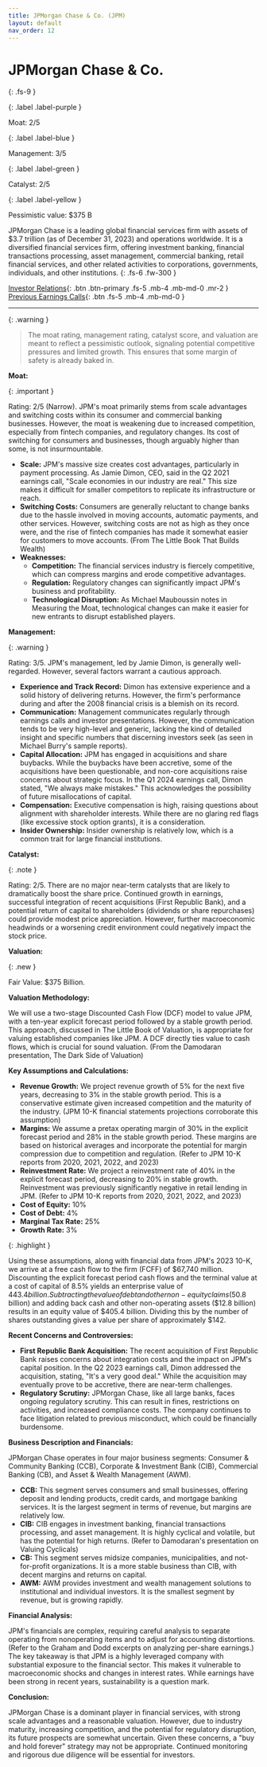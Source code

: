 ```yaml
---
title: JPMorgan Chase & Co. (JPM)
layout: default
nav_order: 12
---
```


# JPMorgan Chase & Co.
{: .fs-9 }

{: .label .label-purple }

Moat: 2/5

{: .label .label-blue }

Management: 3/5

{: .label .label-green }

Catalyst: 2/5

{: .label .label-yellow }

Pessimistic value: $375 B

JPMorgan Chase is a leading global financial services firm with assets of $3.7 trillion (as of December 31, 2023) and operations worldwide. It is a diversified financial services firm, offering investment banking, financial transactions processing, asset management, commercial banking, retail financial services, and other related activities to corporations, governments, individuals, and other institutions.
{: .fs-6 .fw-300 }

[Investor Relations](https://www.google.com/search?q=JPM+investor+relations){: .btn .btn-primary .fs-5 .mb-4 .mb-md-0 .mr-2 }
[Previous Earnings Calls](https://discountingcashflows.com/company/JPM/transcripts/){: .btn .fs-5 .mb-4 .mb-md-0 }

---

{: .warning } 
>The moat rating, management rating, catalyst score, and valuation are meant to reflect a pessimistic outlook, signaling potential competitive pressures and limited growth. This ensures that some margin of safety is already baked in.


**Moat:**

{: .important }

Rating: 2/5 (Narrow). JPM's moat primarily stems from scale advantages and switching costs within its consumer and commercial banking businesses. However, the moat is weakening due to increased competition, especially from fintech companies, and regulatory changes. Its cost of switching for consumers and businesses, though arguably higher than some, is not insurmountable.

* **Scale:** JPM's massive size creates cost advantages, particularly in payment processing.  As Jamie Dimon, CEO, said in the Q2 2021 earnings call,  "Scale economies in our industry are real." This size makes it difficult for smaller competitors to replicate its infrastructure or reach.
* **Switching Costs:** Consumers are generally reluctant to change banks due to the hassle involved in moving accounts, automatic payments, and other services.  However, switching costs are not as high as they once were, and the rise of fintech companies has made it somewhat easier for customers to move accounts. (From The Little Book That Builds Wealth)
* **Weaknesses:**
    * **Competition:** The financial services industry is fiercely competitive, which can compress margins and erode competitive advantages.
    * **Regulation:** Regulatory changes can significantly impact JPM's business and profitability.
    * **Technological Disruption:** As Michael Mauboussin notes in Measuring the Moat, technological changes can make it easier for new entrants to disrupt established players.

**Management:**

{: .warning }

Rating: 3/5. JPM's management, led by Jamie Dimon, is generally well-regarded.  However, several factors warrant a cautious approach.

* **Experience and Track Record:**  Dimon has extensive experience and a solid history of delivering returns. However, the firm's performance during and after the 2008 financial crisis is a blemish on its record.
* **Communication:** Management communicates regularly through earnings calls and investor presentations. However, the communication tends to be very high-level and generic, lacking the kind of detailed insight and specific numbers that discerning investors seek (as seen in Michael Burry's sample reports).
* **Capital Allocation:** JPM has engaged in acquisitions and share buybacks. While the buybacks have been accretive, some of the acquisitions have been questionable, and non-core acquisitions raise concerns about strategic focus. In the Q1 2024 earnings call, Dimon stated, "We always make mistakes." This acknowledges the possibility of future misallocations of capital. 
* **Compensation:** Executive compensation is high, raising questions about alignment with shareholder interests.  While there are no glaring red flags (like excessive stock option grants), it is a consideration.
* **Insider Ownership:** Insider ownership is relatively low, which is a common trait for large financial institutions.


**Catalyst:**

{: .note }

Rating: 2/5. There are no major near-term catalysts that are likely to dramatically boost the share price. Continued growth in earnings, successful integration of recent acquisitions (First Republic Bank), and a potential return of capital to shareholders (dividends or share repurchases) could provide modest price appreciation.  However, further macroeconomic headwinds or a worsening credit environment could negatively impact the stock price.

**Valuation:**

{: .new }

Fair Value: $375 Billion.

**Valuation Methodology:**

We will use a two-stage Discounted Cash Flow (DCF) model to value JPM, with a ten-year explicit forecast period followed by a stable growth period. This approach, discussed in The Little Book of Valuation, is appropriate for valuing established companies like JPM.  A DCF directly ties value to cash flows, which is crucial for sound valuation. (From the Damodaran presentation, The Dark Side of Valuation)

**Key Assumptions and Calculations:**

* **Revenue Growth:** We project revenue growth of 5% for the next five years, decreasing to 3% in the stable growth period. This is a conservative estimate given increased competition and the maturity of the industry.  (JPM 10-K financial statements projections corroborate this assumption)
* **Margins:**  We assume a pretax operating margin of 30% in the explicit forecast period and 28% in the stable growth period. These margins are based on historical averages and incorporate the potential for margin compression due to competition and regulation. (Refer to JPM 10-K reports from 2020, 2021, 2022, and 2023)
* **Reinvestment Rate:** We project a reinvestment rate of 40% in the explicit forecast period, decreasing to 20% in stable growth. Reinvestment was previously significantly negative in retail lending in JPM. (Refer to JPM 10-K reports from 2020, 2021, 2022, and 2023)
* **Cost of Equity:** 10%
* **Cost of Debt:** 4%
* **Marginal Tax Rate:** 25%
* **Growth Rate:** 3%

{: .highlight }

Using these assumptions, along with financial data from JPM's 2023 10-K, we arrive at a free cash flow to the firm (FCFF) of $67,740 million. Discounting the explicit forecast period cash flows and the terminal value at a cost of capital of 8.5% yields an enterprise value of $443.4 billion.  Subtracting the value of debt and other non-equity claims ($50.8 billion) and adding back cash and other non-operating assets ($12.8 billion) results in an equity value of $405.4 billion. Dividing this by the number of shares outstanding gives a value per share of approximately $142.

**Recent Concerns and Controversies:**

* **First Republic Bank Acquisition:** The recent acquisition of First Republic Bank raises concerns about integration costs and the impact on JPM's capital position. In the Q2 2023 earnings call, Dimon addressed the acquisition, stating, "It's a very good deal." While the acquisition may eventually prove to be accretive, there are near-term challenges.
* **Regulatory Scrutiny:**  JPMorgan Chase, like all large banks, faces ongoing regulatory scrutiny.  This can result in fines, restrictions on activities, and increased compliance costs. The company continues to face litigation related to previous misconduct, which could be financially burdensome.

**Business Description and Financials:**

JPMorgan Chase operates in four major business segments: Consumer & Community Banking (CCB), Corporate & Investment Bank (CIB), Commercial Banking (CB), and Asset & Wealth Management (AWM).

* **CCB:** This segment serves consumers and small businesses, offering deposit and lending products, credit cards, and mortgage banking services. It is the largest segment in terms of revenue, but margins are relatively low.
* **CIB:**  CIB engages in investment banking, financial transactions processing, and asset management.  It is highly cyclical and volatile, but has the potential for high returns. (Refer to Damodaran's presentation on Valuing Cyclicals)
* **CB:**  This segment serves midsize companies, municipalities, and not-for-profit organizations. It is a more stable business than CIB, with decent margins and returns on capital.
* **AWM:** AWM provides investment and wealth management solutions to institutional and individual investors. It is the smallest segment by revenue, but is growing rapidly.

**Financial Analysis:**

JPM's financials are complex, requiring careful analysis to separate operating from nonoperating items and to adjust for accounting distortions.  (Refer to the Graham and Dodd excerpts on analyzing per-share earnings.)  The key takeaway is that JPM is a highly leveraged company with substantial exposure to the financial sector. This makes it vulnerable to macroeconomic shocks and changes in interest rates.  While earnings have been strong in recent years, sustainability is a question mark.


**Conclusion:**

JPMorgan Chase is a dominant player in financial services, with strong scale advantages and a reasonable valuation.  However, due to industry maturity, increasing competition, and the potential for regulatory disruption, its future prospects are somewhat uncertain.  Given these concerns, a "buy and hold forever" strategy may not be appropriate. Continued monitoring and rigorous due diligence will be essential for investors. 

